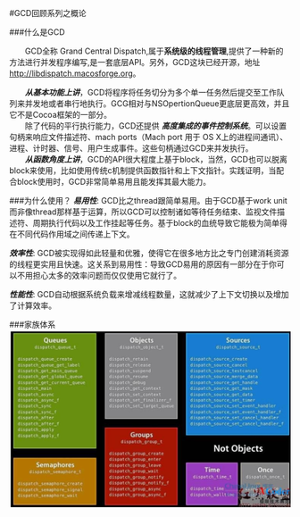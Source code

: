 #GCD回顾系列之概论

###什么是GCD

&emsp;&emsp;GCD全称 Grand Central Dispatch,属于**系统级的线程管理**,提供了一种新的方法进行并发程序编写,是一套底层API。另外，GCD这块已经开源，地址<http://libdispatch.macosforge.org>。<br/>
   
&emsp;&emsp;***从基本功能上讲***，GCD将程序将任务切分为多个单一任务然后提交至工作队列来并发地或者串行地执行。GCG相对与NSOpertionQueue更底层更高效，并且它不是Cocoa框架的一部分。<br/>
&emsp;&emsp;除了代码的平行执行能力，GCD还提供 ***高度集成的事件控制系统***。可以设置句柄来响应文件描述符、mach ports（Mach port 用于 OS X上的进程间通讯）、进程、计时器、信号、用户生成事件。这些句柄通过GCD来并发执行。<br/>
&emsp;&emsp;***从函数角度上讲***，GCD的API很大程度上基于block，当然，GCD也可以脱离block来使用，比如使用传统c机制提供函数指针和上下文指针。实践证明，当配合block使用时，GCD非常简单易用且能发挥其最大能力。

###为什么使用？
***易用性***: GCD比之thread跟简单易用。由于GCD基于work unit而非像thread那样基于运算，所以GCD可以控制诸如等待任务结束、监视文件描述符、周期执行代码以及工作挂起等任务。基于block的血统导致它能极为简单得在不同代码作用域之间传递上下文。<br/>

***效率性***: GCD被实现得如此轻量和优雅，使得它在很多地方比之专门创建消耗资源的线程更实用且快速。这关系到易用性：导致GCD易用的原因有一部分在于你可以不用担心太多的效率问题而仅仅使用它就行了。<br/>

***性能性***: GCD自动根据系统负载来增减线程数量，这就减少了上下文切换以及增加了计算效率。<br/>

###家族体系
![GCD-Family](CGD-Family.png)


